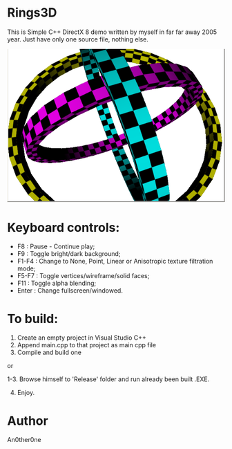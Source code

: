 # Rings3D
This is Simple C++ DirectX 8 demo written by myself in far far away 2005 year.
Just have only one source file, nothing else.

![](scrsht.png)

# Keyboard controls:

* F8 : Pause - Continue play;
* F9 : Toggle bright/dark background;
* F1-F4 : Change to None, Point, Linear or Anisotropic texture filtration mode;
* F5-F7 : Toggle vertices/wireframe/solid faces;
* F11 : Toggle alpha blending;
* Enter : Change fullscreen/windowed.

# To build:
1. Create an empty project in Visual Studio C++ 
2. Append main.cpp to that project as main cpp file
3. Compile and build one

or

1-3. Browse himself to 'Release' folder and run already been built .EXE.

4. Enjoy.

# Author
An0ther0ne